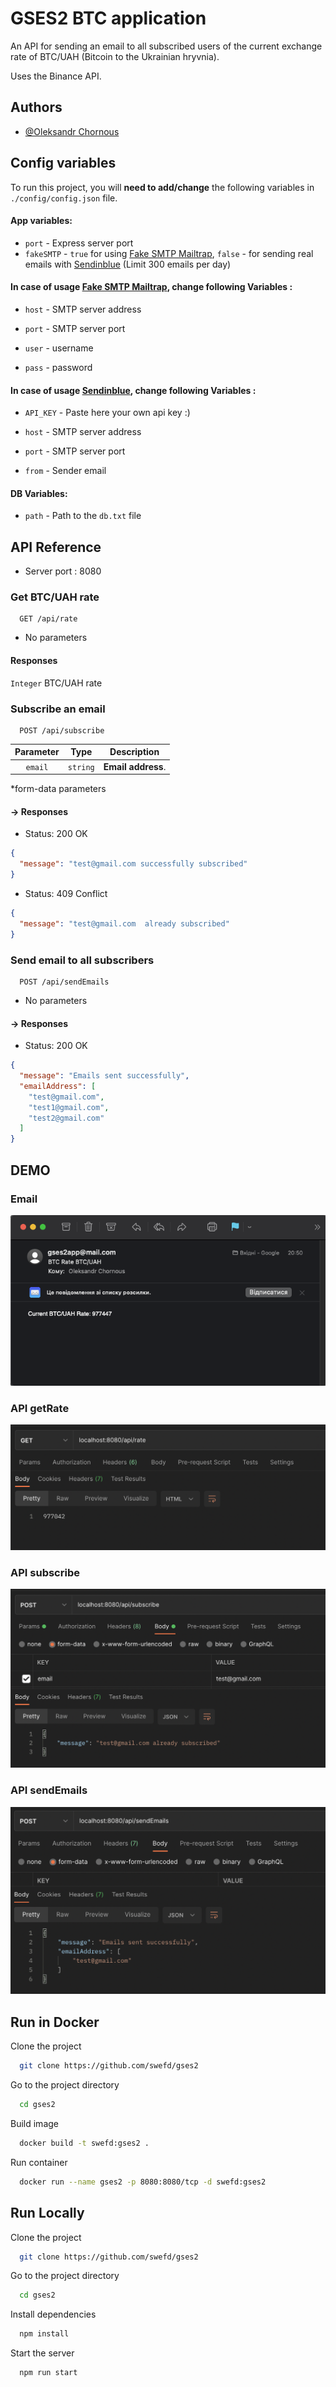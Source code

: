 # GSES2 BTC application

An API for sending an email to all subscribed users of the current exchange rate of BTC/UAH (Bitcoin to the Ukrainian
hryvnia).

Uses the Binance API.

## Authors

- [@Oleksandr Chornous](https://github.com/swefd)

## Config variables

To run this project, you will **need to add/change** the following variables in `./config/config.json` file.

#### App variables:

* `port` - Express server port
* `fakeSMTP` - `true` for using [Fake SMTP Mailtrap](https://mailtrap.io/), `false` - for sending real emails
  with [Sendinblue](https://sendinblue.com) (Limit 300 emails per day)

#### In case of usage [Fake SMTP Mailtrap](https://mailtrap.io/), change following Variables :

* `host` - SMTP server address

* `port` - SMTP server port

* `user` - username

* `pass` - password

#### In case of usage [Sendinblue](https://sendinblue.com), change following Variables :

* `API_KEY` - Paste here your own api key :)

* `host` - SMTP server address

* `port` - SMTP server port

* `from` - Sender email

#### DB Variables:

* `path` - Path to the `db.txt` file

## API Reference

* Server port : 8080

### Get BTC/UAH rate

```
  GET /api/rate
```

* No parameters

#### Responses

`Integer` BTC/UAH rate

### Subscribe an email

```
  POST /api/subscribe
```

| Parameter |   Type   |    Description     |
|:---------:|:--------:|:------------------:|
|  `email`  | `string` | **Email address**. |

*form-data parameters

#### -> Responses

* Status: 200 OK

```json
{
  "message": "test@gmail.com successfully subscribed"
}
```

* Status: 409 Conflict

```json
{
  "message": "test@gmail.com  already subscribed"
}
```

### Send email to all subscribers

```
  POST /api/sendEmails
```

* No parameters

#### -> Responses

* Status: 200 OK

```json
{
  "message": "Emails sent successfully",
  "emailAddress": [
    "test@gmail.com",
    "test1@gmail.com",
    "test2@gmail.com"
  ]
}
```

## DEMO

### Email

![EMAIL](https://raw.githubusercontent.com/swefd/gses2/master/demo/email.png)

### API getRate

![EMAIL](https://raw.githubusercontent.com/swefd/gses2/master/demo/getRate.png)

### API subscribe

![EMAIL](https://raw.githubusercontent.com/swefd/gses2/master/demo/subscribe.png)

### API sendEmails

![EMAIL](https://raw.githubusercontent.com/swefd/gses2/master/demo/sendEmails.png)

## Run in Docker

Clone the project

```bash
  git clone https://github.com/swefd/gses2
```

Go to the project directory

```bash
  cd gses2
```

Build image

```bash
  docker build -t swefd:gses2 . 
```

Run container

```bash
  docker run --name gses2 -p 8080:8080/tcp -d swefd:gses2
```

## Run Locally

Clone the project

```bash
  git clone https://github.com/swefd/gses2
```

Go to the project directory

```bash
  cd gses2
```

Install dependencies

```bash
  npm install
```

Start the server

```bash
  npm run start
```



